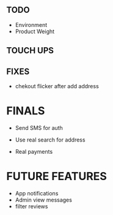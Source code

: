 ## TODO

- Environment 
- Product Weight
## TOUCH UPS


## FIXES
- chekout flicker after add address

# FINALS

- Send SMS for auth
- Use real search for address

- Real payments

# FUTURE FEATURES

- App notifications
- Admin view messages
- filter reviews